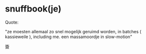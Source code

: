 # snuffbook(je)

Quote:

"ze moesten allemaal zo snel mogelijk geruimd worden, in batches ( kassieweile ), including me.
 een massamoordje in slow-motion"

簽

